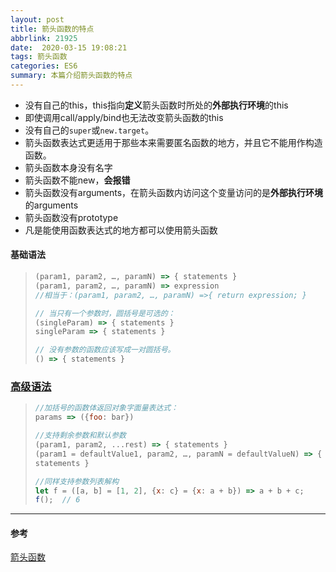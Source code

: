 ```yaml
---
layout: post
title: 箭头函数的特点
abbrlink: 21925
date:  2020-03-15 19:08:21
tags: 箭头函数
categories: ES6
summary: 本篇介绍箭头函数的特点
---
```


- 没有自己的this，this指向**定义**箭头函数时所处的**外部执行环境**的this
- 即使调用call/apply/bind也无法改变箭头函数的this
- 没有自己的`super`或`new.target`。
- 箭头函数表达式更适用于那些本来需要匿名函数的地方，并且它不能用作构造函数。
- 箭头函数本身没有名字
- 箭头函数不能new，**会报错**
- 箭头函数没有arguments，在箭头函数内访问这个变量访问的是**外部执行环境**的arguments
- 箭头函数没有prototype
- 凡是能使用函数表达式的地方都可以使用箭头函数

#### 基础语法

> ```JavaScript
> (param1, param2, …, paramN) => { statements }
> (param1, param2, …, paramN) => expression
> //相当于：(param1, param2, …, paramN) =>{ return expression; }
> 
> // 当只有一个参数时，圆括号是可选的：
> (singleParam) => { statements }
> singleParam => { statements }
> 
> // 没有参数的函数应该写成一对圆括号。
> () => { statements }
> ```

### [高级语法](https://developer.mozilla.org/zh-CN/docs/Web/JavaScript/Reference/Functions/Arrow_functions#%E9%AB%98%E7%BA%A7%E8%AF%AD%E6%B3%95)

> ```JavaScript
> //加括号的函数体返回对象字面量表达式：
> params => ({foo: bar})
> 
> //支持剩余参数和默认参数
> (param1, param2, ...rest) => { statements }
> (param1 = defaultValue1, param2, …, paramN = defaultValueN) => {
> statements }
> 
> //同样支持参数列表解构
> let f = ([a, b] = [1, 2], {x: c} = {x: a + b}) => a + b + c;
> f();  // 6
> ```

------

#### 参考

[箭头函数](https://developer.mozilla.org/zh-CN/docs/Web/JavaScript/Reference/Functions/Arrow_functions)